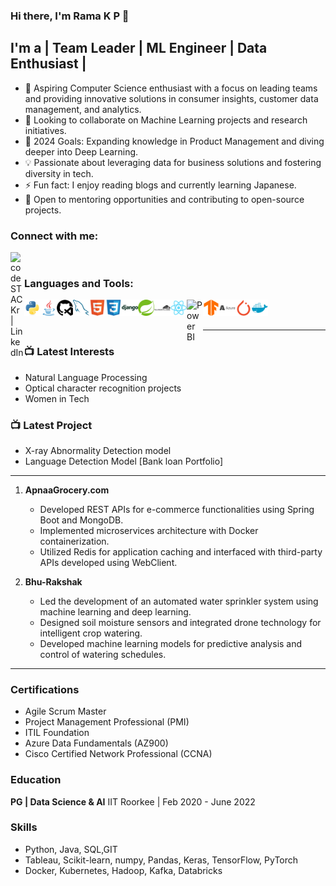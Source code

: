 ### Hi there, I'm Rama K P 👋

## I'm a | Team Leader | ML Engineer | Data Enthusiast |

- 🌱 Aspiring Computer Science enthusiast with a focus on leading teams and providing innovative solutions in consumer insights, customer data management, and analytics.
- 👯 Looking to collaborate on Machine Learning projects and research initiatives.
- 🥅 2024 Goals: Expanding knowledge in Product Management and diving deeper into Deep Learning.
- 💡 Passionate about leveraging data for business solutions and fostering diversity in tech.
- ⚡ Fun fact: I enjoy reading blogs and currently learning Japanese.
- 🤝 Open to mentoring opportunities and contributing to open-source projects.

### Connect with me:


[<img align="left" alt="codeSTACKr | LinkedIn" width="22px" src="https://cdn.jsdelivr.net/npm/simple-icons@v3/icons/linkedin.svg" />][linkedin]


<br />

### Languages and Tools:

<img align="left" alt="Python" width="26px" src="https://raw.githubusercontent.com/devicons/devicon/master/icons/python/python-original.svg" />
<img align="left" alt="Java" width="26px" src="https://raw.githubusercontent.com/devicons/devicon/master/icons/java/java-original.svg" />
<img align="left" alt="Java" width="26px" src="https://github.com/devicons/devicon/blob/master/icons/githubcodespaces/githubcodespaces-plain.svg" />
<img align="left" alt="SQL" width="26px" src="https://raw.githubusercontent.com/devicons/devicon/master/icons/mysql/mysql-original.svg" />
<img align="left" alt="HTML5" width="26px" src="https://raw.githubusercontent.com/devicons/devicon/master/icons/html5/html5-original.svg" />
<img align="left" alt="CSS3" width="26px" src="https://raw.githubusercontent.com/devicons/devicon/master/icons/css3/css3-original.svg" />
<img align="left" alt="Django" width="26px" src="https://github.com/devicons/devicon/blob/master/icons/django/django-plain-wordmark.svg" />
<img align="left" alt="Spring" width="26px" src="https://raw.githubusercontent.com/devicons/devicon/master/icons/spring/spring-original.svg" />
<img align="left" alt="Spring" width="26px" src="https://github.com/devicons/devicon/blob/master/icons/cloudflare/cloudflare-plain-wordmark.svg"/>
<img align="left" alt="React" width="26px" src="https://raw.githubusercontent.com/devicons/devicon/master/icons/react/react-original.svg" />
<img align="left" alt="Power BI" width="26px" src="https://seeklogo.com/images/P/power-bi-icon-logo-E1B451ED39-seeklogo.com.png" />
<img align="left" alt="TensorFlow" width="26px" src="https://raw.githubusercontent.com/devicons/devicon/master/icons/tensorflow/tensorflow-original.svg" />
<img align="left" alt="Power BI" width="26px" src="https://github.com/devicons/devicon/blob/master/icons/azure/azure-plain-wordmark.svg"/>
<img align="left" alt="PyTorch" width="26px" src="https://raw.githubusercontent.com/devicons/devicon/master/icons/pytorch/pytorch-original.svg" />
<img align="left" alt="PyTorch" width="26px" src="https://github.com/devicons/devicon/blob/master/icons/docker/docker-plain.svg" />

<br />
<br />

---

### 📺 Latest Interests 

<!-- YOUTUBE:START -->
- Natural Language Processing 
- Optical character recognition projects
- Women in Tech 

<!-- YOUTUBE:END -->
### 📺 Latest Project

<!-- YOUTUBE:START -->
- X-ray Abnormality Detection model
- Language Detection Model [Bank loan Portfolio]
<!-- YOUTUBE:END -->

---

[github]: https://github.com/rama-k-prayaga
[linkedin]: https://www.linkedin.com/in/rama-k-prayaga
[kaggle]: https://www.kaggle.com/rama-k-prayaga

1. **ApnaaGrocery.com**
   - Developed REST APIs for e-commerce functionalities using Spring Boot and MongoDB.
   - Implemented microservices architecture with Docker containerization.
   - Utilized Redis for application caching and interfaced with third-party APIs developed using WebClient.

2. **Bhu-Rakshak**
   - Led the development of an automated water sprinkler system using machine learning and deep learning.
   - Designed soil moisture sensors and integrated drone technology for intelligent crop watering.
   - Developed machine learning models for predictive analysis and control of watering schedules.

---

### Certifications

- Agile Scrum Master
- Project Management Professional (PMI)
- ITIL Foundation
- Azure Data Fundamentals (AZ900)
- Cisco Certified Network Professional (CCNA)

### Education

**PG | Data Science & AI**
IIT Roorkee | Feb 2020 - June 2022

### Skills

- Python, Java, SQL,GIT
- Tableau, Scikit-learn, numpy, Pandas, Keras, TensorFlow, PyTorch
- Docker, Kubernetes, Hadoop, Kafka, Databricks

